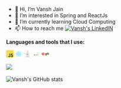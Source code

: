 - 👋 Hi, I’m Vansh Jain
- 👀 I’m interested in Spring and ReactJs
- 🌱 I’m currently learning Cloud Computing
- 📫 How to reach me
  <a href="https://www.linkedin.com/in/thevanshjain/">
  <img alt="Vansh's LinkedIN" width="22px" src="https://raw.githubusercontent.com/peterthehan/peterthehan/master/assets/linkedin.svg" />
</a>

**Languages and tools that I use:**  

<code><img height="20" src="https://raw.githubusercontent.com/github/explore/80688e429a7d4ef2fca1e82350fe8e3517d3494d/topics/javascript/javascript.png"></code>
<code><img height="20" src="https://raw.githubusercontent.com/github/explore/80688e429a7d4ef2fca1e82350fe8e3517d3494d/topics/react/react.png"></code>
<code><img height="20" src="https://raw.githubusercontent.com/github/explore/80688e429a7d4ef2fca1e82350fe8e3517d3494d/topics/java/java.png"></code>
<code><img height="20" src="https://raw.githubusercontent.com/github/explore/80688e429a7d4ef2fca1e82350fe8e3517d3494d/topics/mysql/mysql.png"></code>
<code><img height="20" src="https://raw.githubusercontent.com/github/explore/80688e429a7d4ef2fca1e82350fe8e3517d3494d/topics/git/git.png"></code>

![](https://komarev.com/ghpvc/?username=thevanshjain&color=green)

![Vansh's GitHub stats](https://github-readme-stats.vercel.app/api?username=thevanshjain&show_icons=true&count_private=true&theme=radical)
